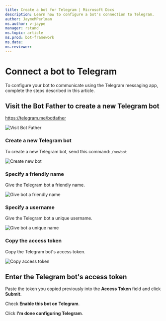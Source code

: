 ```yaml
---
title: Create a bot for Telegram | Microsoft Docs
description: Learn how to configure a bot's connection to Telegram.
author: JaymeMPerlman
ms.author: v-jaype
manager: rstand
ms.topic: article
ms.prod: bot-framework
ms.date:
ms.reviewer:
---
```


# Connect a bot to Telegram

To configure your bot to communicate using the Telegram messaging app, complete the steps described in this article.

## Visit the Bot Father to create a new Telegram bot

https://telegram.me/botfather 

![Visit Bot Father](~/media/channels/tg-StepVisitBotFather.png)

### Create a new Telegram bot

To create a new Telegram bot, send this command: `/newbot`

![Create new bot](~/media/channels/tg-StepNewBot.png)

### Specify a friendly name

Give the Telegram bot a friendly name.

![Give bot a friendly name](~/media/channels/tg-StepNameBot.png)

### Specify a username

Give the Telegram bot a unique username.

![Give bot a unique name](~/media/channels/tg-StepUsername.png)

### Copy the access token

Copy the Telegram bot's access token.

![Copy access token](~/media/channels/tg-StepBotCreated.png)

## Enter the Telegram bot's access token

Paste the token you copied previously into the **Access Token** field and click **Submit**.

Check **Enable this bot on Telegram**.

Click **I'm done configuring Telegram**.

